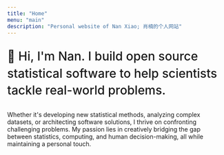 ```yaml
---
title: "Home"
menu: "main"
description: "Personal website of Nan Xiao; 肖楠的个人网站"
---
```


<p style="font-family:var(--tw-prose-font-headings);font-weight:500;font-size:28px;color:var(--tw-prose-headings);line-height:1.4;">
👋 Hi, I'm Nan. I build open source statistical software to
help scientists tackle real-world problems.
</p>

Whether it's developing new statistical methods, analyzing complex datasets,
or architecting software solutions, I thrive on confronting
challenging problems. My passion lies in creatively bridging the gap
between statistics, computing, and human decision-making, all while
maintaining a personal touch.

<style>
.landing {
    font-size: 1.125rem;
}
</style>
